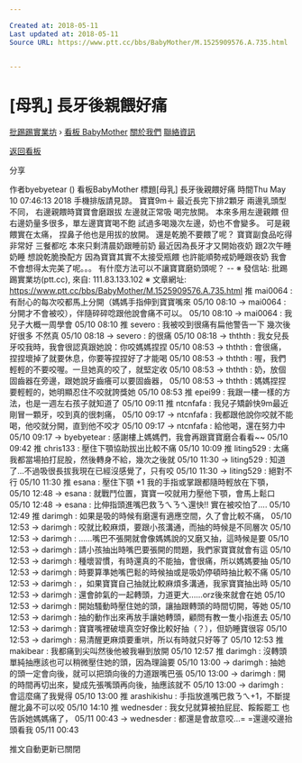 ```yaml
---

Created at: 2018-05-11
Last updated at: 2018-05-11
Source URL: https://www.ptt.cc/bbs/BabyMother/M.1525909576.A.735.html


---
```


# [母乳] 長牙後親餵好痛


[批踢踢實業坊](https://www.ptt.cc/bbs/) › [看板 BabyMother](https://www.ptt.cc/bbs/BabyMother/index.html) [關於我們](https://www.ptt.cc/about.html) [聯絡資訊](https://www.ptt.cc/contact.html)

[返回看板](https://www.ptt.cc/bbs/BabyMother/index.html)

分享

作者byebyetear ()
看板BabyMother
標題\[母乳\] 長牙後親餵好痛
時間Thu May 10 07:46:13 2018
手機排版請見諒。 寶寶9m＋ 最近長完下排2顆牙 兩邊乳頭型不同， 右邊親餵時寶寶會磨跟拔 左邊就正常吸 喝完放開。 本來多用左邊親餵 但右邊奶量多很多，單左邊寶寶喝不飽 試過多喝幾次左邊，奶也不會變多。 可是親餵實在太痛， 捏鼻子他也是用拔的放開。 還是乾脆不要餵了呢？ 寶寶副食品吃得非常好 三餐都吃 本來只剩清晨奶跟睡前奶 最近因為長牙才又開始夜奶 跟2次午睡奶睡 想說乾脆換配方 因為寶寶其實不太接受瓶餵 也許能順勢戒奶睡跟夜奶 我會不會想得太完美了呢。。。 有什麼方法可以不讓寶寶磨奶頭呢？ -- ※ 發信站: 批踢踢實業坊(ptt.cc), 來自: 111.83.133.102 ※ 文章網址: <https://www.ptt.cc/bbs/BabyMother/M.1525909576.A.735.html>
推 mai0064 : 有耐心的每次咬都馬上分開（媽媽手指伸到寶寶嘴來 05/10 08:10
→ mai0064 : 分開才不會被咬），伴隨碎碎唸跟他說會痛不可以。 05/10 08:10
→ mai0064 : 我兒子大概一周學會 05/10 08:10
推 severo : 我被咬到很痛有扁他警告一下 幾次後好很多 不然真 05/10 08:18
→ severo : 的很痛 05/10 08:18
→ ththth : 我女兒長牙咬我時，我會很認真跟她說：你咬媽媽捏捏 05/10 08:53
→ ththth : 會很痛，捏捏壞掉了就要休息，你要等捏捏好了才能喝 05/10 08:53
→ ththth : 喔，我們輕輕的不要咬喔。一旦她真的咬了，就堅定收 05/10 08:53
→ ththth : 奶，放個固齒器在旁邊，跟她說牙齒癢可以要固齒器， 05/10 08:53
→ ththth : 媽媽捏捏要輕輕的，她明顯忍住不咬就誇獎她 05/10 08:53
推 epei99 : 我跟一樓一樣的方法，也是一週左右孩子就知道了 05/10 09:11
推 ntcnfafa : 我兒子矯齡快9m最近剛冒一顆牙，咬到真的很刺痛， 05/10 09:17
→ ntcnfafa : 我都跟他說你咬就不能喝，他咬就分開，直到他不咬才 05/10 09:17
→ ntcnfafa : 給他喝，還在努力中 05/10 09:17
→ byebyetear : 感謝樓上媽媽們，我會再跟寶寶磨合看看~~ 05/10 09:42
推 chris133 : 壓住下顎協助拔出比較不痛 05/10 10:09
推 liting529 : 太痛我都當場拍打屁股，然後轉身不給，幾次之後就 05/10 11:30
→ liting529 : 知道了...不過吸很長拔我現在已經沒感覺了，只有咬 05/10 11:30
→ liting529 : 絕對不行 05/10 11:30
推 esana : 壓住下顎 +1 我的手指或掌跟都隨時輕放在下顎， 05/10 12:48
→ esana : 就戰鬥位置，寶寶一咬就用力壓他下顎，會馬上鬆口 05/10 12:48
→ esana : 比伸指頭進嘴巴救ㄋㄟㄋㄟ還快!! 實在被咬怕了.... 05/10 12:49
推 darimgh : 如果是吸的時候有磨還有適應空間，久了會比較不痛， 05/10 12:53
→ darimgh : 咬就比較麻煩，要跟小孩溝通，而抽的時候是不同層次 05/10 12:53
→ darimgh : ……嘴巴不張開就會像媽媽說的又磨又抽，這時候是要 05/10 12:53
→ darimgh : 請小孩抽出時嘴巴要張開的問題，我們家寶寶就會有這 05/10 12:53
→ darimgh : 種壞習慣，有時還真的不能抽，會很痛，所以媽媽要抽 05/10 12:53
→ darimgh : 時要算準她嘴巴鬆的時候抽或是吸奶停頓時抽比較不痛 05/10 12:53
→ darimgh : ，如果寶寶自己抽就比較麻煩多溝通，我家寶寶抽出時 05/10 12:53
→ darimgh : 還會帥氣的一起轉頭，力道更大……orz後來就會在她 05/10 12:53
→ darimgh : 開始騷動時壓住她的頭，讓抽跟轉頭的時間切開，等她 05/10 12:53
→ darimgh : 抽的動作出來再放手讓她轉頭，顧問有教一隻小指進去 05/10 12:53
→ darimgh : 寶寶嘴裡破壞真空好像比較好抽（？），但奶睡寶很容 05/10 12:53
→ darimgh : 易清醒更麻煩要重哄，所以有時就只好等了 05/10 12:53
推 makibear : 我都痛到尖叫然後他被我嚇到放開 05/10 12:57
推 darimgh : 沒轉頭單純抽應該也可以稍微壓住她的頭，因為理論要 05/10 13:00
→ darimgh : 抽她的頭一定會向後，就可以把頭向後的力道跟嘴巴張 05/10 13:00
→ darimgh : 開的時間再切出來，變成先張嘴頭再向後，抽應該就不 05/10 13:00
→ darimgh : 會這麼痛了我覺得 05/10 13:00
推 arashikishu : 手指放進嘴巴救ㄋㄟ+1，不斷提醒北鼻不可以咬 05/10 14:10
推 wednesder : 我女兒就算被拍屁屁、餒餒罷工 也告訴她媽媽痛了， 05/11 00:43
→ wednesder : 都還是會故意咬…= =還邊咬邊抬頭看我 05/11 00:43

推文自動更新已關閉

